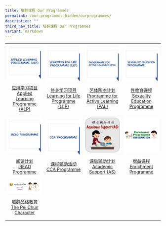 ```yaml
---
title: 培群课程 Our Programmes
permalink: /our-programmes-hidden/ourprogrammes/
description: ""
third_nav_title: 培群课程 Our Programmes
variant: markdown
---
```

<table>
	<tbody><tr>
		<td width="25%">
			<a href="/our-programmes/ALP/">
				<img src="/images/Prog%20icon/alp.jpg">
				<p align="center">应用学习项目<br>Applied Learning Programme (ALP)</p>
			</a>
		</td>
		<td width="25%">
			<a href="/our-programmes/LLP/">
				<img src="/images/Prog%20icon/llp.jpg">
				<p align="center">终身学习项目<br>Learning for Life Programme (LLP)</p>
			</a>
		</td>
		<td width="25%">
			<a href="/our-programmes/PAL/">
				<img src="/images/Prog%20icon/pal.jpg">
				<p align="center">艺体陶冶计划<br>Programme for Active Learning (PAL)</p>
			</a>
		</td>
		<td width="25%">
			<a href="/our-programmes/CCE/Sexuality-Education/">
				<img src="/images/Prog%20icon/sep.jpg">
				<p align="center">性教育课程<br>Sexuality Education Programme</p>
			</a>
		</td>
	</tr>
	<tr>
		<td width="25%">
			<a href="/our-programmes/iREAD/">
				<img src="/images/Prog%20icon/iread.jpg">
				<p align="center">阅读计划<br>iREAD Programme</p>
			</a>
		</td>
		<td width="25%">
			<a href="/our-programmes/CCA/">
				<img src="/images/Prog%20icon/cca.jpg">
				<p align="center">课程辅助活动<br>CCA Programme</p>
					</a></td><td width="25%">
			<a href="/our-programmes/as/">
				<img src="/images/Our%20Programmes/AS_iCON.jpg">
				<p align="center">课后辅助计划<br>Academic Support (AS)</p>
			</a>
											</td><td width="25%">
			<a href="https://sites.google.com/moe.edu.sg/ep-info">
				<img src="/images/Prog%20icon/Enrichment.jpg">
				<p align="center">增益课程<br>Enrichment Programme</p>
			</a>
	</td></tr><tr>
		<td width="25%">
			<a href="/our-curriculum-t/Our-Programmes/pcp/">
				<img src="/images/Our%20Programmes/character.jpg">
				<p align="center">培群品格教育 <br>The Pei Chun Character</p>
			</a>
		</td>																	
		</tr></tbody></table>